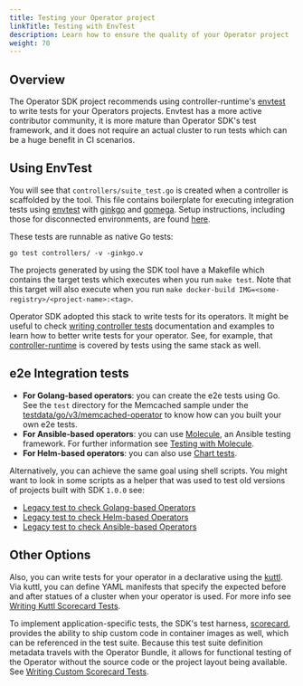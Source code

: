 ```yaml
---
title: Testing your Operator project
linkTitle: Testing with EnvTest
description: Learn how to ensure the quality of your Operator project 
weight: 70
---
```


## Overview

The Operator SDK project recommends using controller-runtime's [envtest][envtest] to write tests for your Operators projects. Envtest has a more active contributor community, it is more mature than Operator SDK's test framework, and it does not require an actual cluster to run tests which can be a huge benefit in CI scenarios.

## Using EnvTest 

You will see that `controllers/suite_test.go` is created when a controller is scaffolded by the tool. This file contains boilerplate for executing integration tests using [envtest][envtest] with [ginkgo](https://onsi.github.io/ginkgo/) and [gomega][gomega].
Setup instructions, including those for disconnected environments, are found [here][envtest-setup].

These tests are runnable as native Go tests:

```shell
go test controllers/ -v -ginkgo.v
```

The projects generated by using the SDK tool have a Makefile which contains the target tests which executes when you run `make test`. Note that this target will also execute when you run `make docker-build IMG=<some-registry>/<project-name>:<tag>`. 

Operator SDK adopted this stack to write tests for its operators. It might be useful to check [writing controller tests][writing-controller-tests] documentation and examples to learn how to better write tests for your operator. See, for example, that [controller-runtime](https://github.com/kubernetes-sigs/controller-runtime) is covered by tests using the same stack as well. 

## e2e Integration tests

- **For Golang-based operators**: you can create the e2e tests using Go. See the `test` directory for the Memcached sample 
under the [testdata/go/v3/memcached-operator][sample] to know how can you built your own e2e tests.
- **For Ansible-based operators**: you can use [Molecule][molecule], an Ansible testing framework. For further information see [Testing with Molecule][molecule-tests].
- **For Helm-based operators**: you can also use [Chart tests][helm-chart-tests].

Alternatively, you can achieve the same goal using shell scripts. You might want to look in some scripts as a helper that was used to test old versions
of projects built with SDK `1.0.0` see:

- [Legacy test to check Golang-based Operators][go-legacy-shell]
- [Legacy test to check Helm-based Operators][helm-legacy-shell]
- [Legacy test to check Ansible-based Operators][ansible-legacy-shell]

## Other Options

Also, you can write tests for your operator in a declarative using the [kuttl][kuttl]. Via kuttl, you can define YAML manifests that specify the expected before and after statues of a cluster when your operator is used. For more info see [Writing Kuttl Scorecard Tests][writing-kuttl-scorecard-tests].

To implement application-specific tests, the SDK's test harness, [scorecard][scorecard], provides the ability to ship custom code in container images as well, which can be referenced in the test suite. Because this test suite definition metadata travels with the Operator Bundle, it allows for functional testing of the Operator without the source code or the project layout being available. See [Writing Custom Scorecard Tests][writing-custom-scorecard-tests].

[envtest]: https://pkg.go.dev/sigs.k8s.io/controller-runtime/pkg/envtest
[envtest-setup]:https://book.kubebuilder.io/reference/envtest.html
[writing-controller-tests]: https://book.kubebuilder.io/cronjob-tutorial/writing-tests.html
[writing-kuttl-scorecard-tests]: /docs/testing-operators/scorecard/kuttl-tests
[writing-custom-scorecard-tests]: /docs/testing-operators/scorecard/custom-tests
[scorecard]: /docs/testing-operators/scorecard/
[gomega]: https://onsi.github.io/gomega/
[kuttl]: https://kuttl.dev/
[sample]: https://github.com/operator-framework/operator-sdk/tree/master/testdata/go/v3/memcached-operator
[molecule]: https://molecule.readthedocs.io/en/latest/
[molecule-tests]: /docs/building-operators/ansible/testing-guide
[helm-chart-tests]: https://helm.sh/docs/topics/chart_tests/
[go-legacy-shell]: https://github.com/operator-framework/operator-sdk/blob/v1.0.0/hack/tests/e2e-go.sh
[helm-legacy-shell]: https://github.com/operator-framework/operator-sdk/blob/v1.0.0/hack/tests/e2e-helm.sh
[ansible-legacy-shell]: https://github.com/operator-framework/operator-sdk/blob/v1.0.0/hack/tests/e2e-ansible.sh
